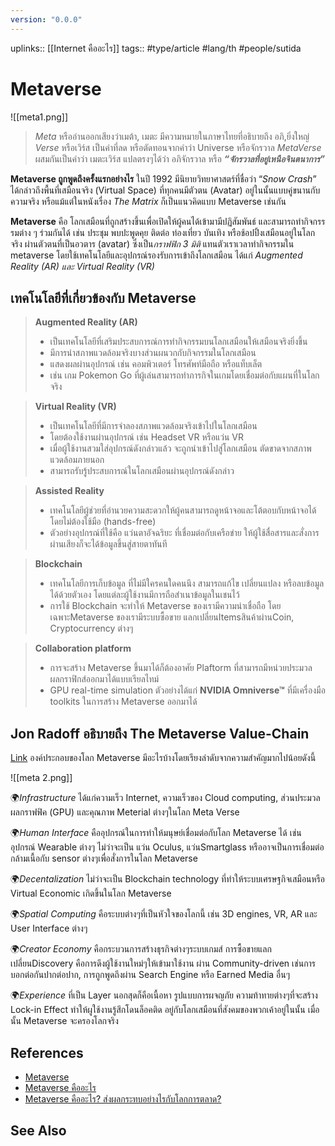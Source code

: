 ```yaml
---
version: "0.0.0"
---
```

uplinks:: [[Internet คืออะไร]]
tags:: #type/article #lang/th #people/sutida
# Metaverse 
![[meta1.png]]

> *Meta* หรืออ่านออกเสียงว่าเมต้า, เมตะ มีความหมายในภาษาไทยที่อธิบายถึง อภิ,ยิ่งใหญ่ 
> *Verse* หรือเวิร์ส เป็นคำที่ลด หรือตัดทอนจากคำว่า Universe หรือจักรวาล
> *MetaVerse*  ผสมกันเป็นคำว่า เมตะเวิร์ส แปลตรงๆได้ว่า อภิจักรวาล หรือ ***“จักรวาลที่อยู่เหนือจินตนาการ”***
 
 **Metaverse ถูกพูดถึงครั้งแรกอย่างไร**
ในปี 1992 มีนิยายวิทยาศาสตร์ที่ชื่อว่า “_Snow Crash_” ได้กล่าวถึงพื้นที่เสมือนจริง (Virtual Space) ที่ทุกคนมีตัวตน (Avatar) อยู่ในนั้นแบบคู่ขนานกับความจริง หรือแม้แต่ในหนังเรื่อง _The Matrix_ ก็เป็นแนวคิดแบบ Metaverse เช่นกัน

**Metaverse** คือ โลกเสมือนที่ถูกสร้างขึ้นเพื่อเปิดให้ผู้คนได้เข้ามามีปฏิสัมพันธ์ และสามารถทำกิจกรรรมต่าง ๆ ร่วมกันได้ เช่น ประชุม พบปะพูดคุย ติดต่อ ท่องเที่ยว บันเทิง หรือช้อปปิ้งเสมือนอยู่ในโลกจริง ผ่านตัวตนที่เป็นอวตาร (avatar) ซึ่งเป็น*กราฟฟิก 3 มิติ* แทนตัวเราเวลาทำกิจกรรมใน metaverse โดยใช้เทคโนโลยีและอุปกรณ์รองรับการเข้าถึงโลกเสมือน ได้แก่ *Augmented Reality (AR) และ Virtual Reality (VR)*

## เทคโนโลยีที่เกี่ยวข้องกับ  Metaverse 

>**Augmented Reality (AR)**
 > - เป็นเทคโนโลยีที่เสริมประสบการณ์การทำกิจกรรมบนโลกเสมือนให้เสมือนจริงยิ่งขึ้น 
 > - มีการนำสภาพแวดล้อมจริงบางส่วนผนวกกับกิจกรรมในโลกเสมือน 
 > - แสดงผลผ่านอุปกรณ์ เช่น คอมพิวเตอร์ โทรศัพท์มือถือ หรือแท็บเล็ต 
 > -  เช่น เกม Pokemon Go ที่ผู้เล่นสามารถทำภารกิจในเกมโดยเชื่อมต่อกับแผนที่ในโลกจริง

>**Virtual Reality (VR)** 
>- เป็นเทคโนโลยีที่มีการจำลองสภาพแวดล้อมจริงเข้าไปในโลกเสมือน 
>- โดยต้องใช้งานผ่านอุปกรณ์ เช่น Headset VR หรือแว่น VR 
>- เมื่อผู้ใช้งานสวมใส่อุปกรณ์ดังกล่าวแล้ว จะถูกนำเข้าไปสู่โลกเสมือน ตัดขาดจากสภาพแวดล้อมภายนอก 
>- สามารถรับรู้ประสบการณ์ในโลกเสมือนผ่านอุปกรณ์ดังกล่าว

>**Assisted Reality** 
>- เทคโนโลยีผู้ช่วยที่อำนวยความสะดวกให้ผู้คนสามารถดูหน้าจอและโต้ตอบกับหน้าจอได้โดยไม่ต้องใช้มือ (hands-free) 
>- ตัวอย่างอุปกรณ์ที่ใช้คือ แว่นตาอัจฉริยะ ที่เชื่อมต่อกับเครือข่าย ให้ผู้ใช้สื่อสารและสั่งการผ่านเสียงก็จะได้ข้อมูลขึ้นสู่สายตาทันที

> **Blockchain** 
> -  เทคโนโลยีการเก็บข้อมูล ที่ไม่มีใครคนใดคนนึง สามารถแก้ไข เปลี่ยนแปลง หรือลบข้อมูลได้ด้วยตัวเอง โดยแต่ละผู้ใช้งานมีการถือสำเนาข้อมูลในเชนไว้
> - การใช้ Blockchain จะทำให้ Metaverse ของเรามีความน่าเชื่อถือ โดยเฉพาะMetaverse ของเรามีระบบซื้อขาย แลกเปลี่ยนItemsสินค้าผ่านCoin, Cryptocurrency ต่างๆ

>**Collaboration platform**  
>- การจะสร้าง Metaverse ขึ้นมาได้ก็ต้องอาศัย Plaftorm ที่สามารถมีหน่วยประมวลผลกราฟิกส์ออกมาได้แบบเรียลไทม์ 
>-  GPU real-time simulation ตัวอย่างได้แก่ **NVIDIA Omniverse™** ที่มีเครื่องมือ toolkits ในการสร้าง Metaverse ออกมาได้

## Jon Radoff อธิบายถึง The Metaverse Value-Chain 
[Link](https://medium.com/building-the-metaverse/the-metaverse-value-chain-afcf9e09e3a7)  องค์ประกอบของโลก Metaverse มีอะไรบ้างโดยเรียงลำดับจากความสำคัญมากไปน้อยดังนี้

![[meta 2.png]]

🌍*Infrastructure* ได้แก่ความเร็ว Internet, ความเร็วของ Cloud computing, ส่วนประมวลผลกราฟฟิค (GPU) และคุณภาพ Meterial ต่างๆในโลก Meta Verse  

🌍*Human Interface* คืออุปกรณ์ในการทำให้มนุษย์เชื่อมต่อกับโลก Metaverse ได้ เช่นอุปกรณ์ Wearable ต่างๆ ไม่ว่าจะเป็น แว่น Oculus, แว่นSmartglass หรืออาจเป็นการเชื่อมต่อกล้ามเนื้อกับ sensor ต่างๆเพื่อสั่งการในโลก Metaverse  
 
🌍*Decentalization* ไม่ว่าจะเป็น Blockchain technology ที่ทำให้ระบบเศรษฐกิจเสมือนหรือ Virtual Economic เกิดขึ้นในโลก Metaverse  

 🌍*Spatial Computing* คือระบบต่างๆที่เป็นหัวใจของโลกนี้ เช่น 3D engines, VR, AR และ User Interface ต่างๆ  

 🌍*Creator Economy* คือกระบวนการสร้างธุรกิจต่างๆระบบเกมส์ การซื้อขายแลกเปลี่ยนDiscovery คือการดึงผู้ใช้งานใหม่ๆให้เข้ามาใช้งาน ผ่าน Community-driven เช่นการบอกต่อกันปากต่อปาก, การถูกพูดถึงผ่าน Search Engine หรือ Earned Media อื่นๆ  

 🌍*Experience* ที่เป็น Layer นอกสุดก็คือเนื้อหา รูปแบบการผจญภัย ความท้าทายต่างๆที่จะสร้าง Lock-in Effect ทำให้ผูใช้งานรู้สึกโดนล็อคติด อยู่กับโลกเสมือนที่สังคมของพวกเค้าอยู่ในนั้น เมื่อนั้น Metaverse จะครองโลกจริง

## References
- [Metaverse](https://www.martechthai.com/technology/what-is-metaverse/)
- [Metaverse คืออะไร](https://techsauce.co/tech-and-biz/what-is-metaverse)
- [Metaverse คืออะไร? ส่งผลกระทบอย่างไรกับโลกการตลาด?](https://contentshifu.com/blog/what-is-metaverse)

## See Also
